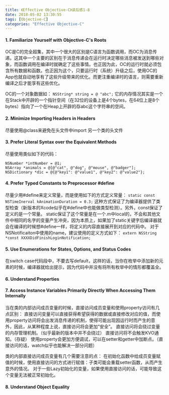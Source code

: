 ```yaml
---
title: 《Effective Objective-C》读后感1-8
date: 2018-05-02 13:30:55
tags: [Objective-C]
categories: "Effective Objective-C"
---
```


#### 1. Familiarize Yourself with Objective-C's Roots
OC是C的完全超集，其中一个很大的区别是C语言为函数调用，而OC为消息传递。这其中一个主要的区别在于消息传递会在运行时决定哪些消息被发送到哪些对象，而函数调用在编译时就确定了这些事情。也正因为此，OC的运行时就必须包含所有数据和函数。也正因为这个，只要运行时（系统）升级之后，使用OC的App也就自动地享有了这些升级带来的优化。而更注重编译时的语言，则需要重新编译之后才能享有这些优化。

OC的一个对象数据如： `NSString* string = @ "abc";` 它的内存情况其实是一个在Stack中开辟的一个指针空间（在32位的设备上是4个bytes，在64位上是8个bytes）指向了一个在Heap上开辟的存abc这个字符串的空间。

#### 2. Minimize Importing Headers in Headers
尽量使用@class来避免在头文件中import 另一个类的头文件

#### 3. Prefer Literal Syntax over the Equivalent Methods
尽量使用类似如下的代码：

```
NSNumber *intNumber = @1;
NSArray *animals = @[@"cat", @"dog", @"mouse", @"badger"];
NSDictionary *dic = @{@"key1": @"value1", @"key2": @"value2"};
```

#### 4. Prefer Typed Constants to Preprocessor #define
尽量少用#define来定义常量，而是使用如下的方式定义常量：
`static const NSTimeInerval kAnimationDuration = 0.3;`
这种方式保证了为编译器提供了类型检查（新版本的Xcode似乎在#define中也能做类型检测）。另外，const保证了定义的是一个常量。 static保证了这个常量是在一个.m中local的，不会和其他文件中相同的名字的变量产生冲突，因为本质上，如果加了static关键字后编译器就会在编译的时候想#define一样，将定义的内容直接展开到对应的代码中。
对于NSNotificaiton中使用的name，建议使用的定义方式如下：
`extern NSString *const XXXXDidFinishLoginNotification;`

#### 5. Use Enumerations for States, Options, and Status Codes
在switch case代码段中，不要去写default，这样的话，当你在枚举中添加新的元素的时候，编译器就给出提示，因为代码中并没有将所有枚举中的情形都覆盖全。

#### 6. Understand Properties
#### 7. Access Instance Variables Primarily Directly When Accessing Them Internally
当在类的内部访问成员变量的时候，直接访问成员变量和使用property访问有几点区别：
直接访问变量可以直接获得希望获得的数据或直接修改对应的值，而使用property访问将会出发消息传递的机制，使得可能出现因运行时而产生的意外，因此，从某种程度上说，直接访问将会更加“安全”。
直接访问将会绕过变量的内存管理机制。（似乎最新的版本中并不会绕过）
直接访问将不会触发KVO通知。（存疑）
使用property会更加方便调试，可以在setter和getter中加断点。（直接访问的话，watch似乎也能解决一部分问题）

类的内部直接访问成员变量有几个需要注意的点：
在初始化函数中给成员变量赋值的时候，使用直接访问的方式进行赋值：子类可能会重载setter函数，从而产生意外的情况。
对于一些Lazy初始化的变量，如果使用直接访问的话，可能导致这个变量无法被正常初始化。

#### 8. Understand Object Equality
